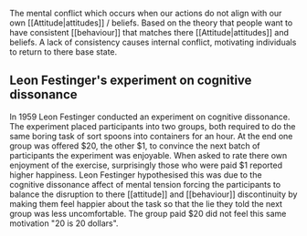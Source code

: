 The mental conflict which occurs when our actions do not align with our own [[Attitude|attitudes]] / beliefs. Based on the theory that people want to have consistent [[behaviour]] that matches there [[Attitude|attitudes]] and beliefs. A lack of consistency causes internal conflict, motivating individuals to return to there base state.

## Leon Festinger's experiment on cognitive dissonance
In 1959 Leon Festinger conducted an experiment on cognitive dissonance. The experiment placed participants into two groups, both required to do the same boring task of sort spoons into containers for an hour. At the end one group was offered $20, the other $1, to convince the next batch of participants the experiment was enjoyable. When asked to rate there own enjoyment of the exercise, surprisingly those who were paid $1 reported higher happiness. Leon Festinger hypothesised this was due to the cognitive dissonance affect of mental tension forcing the participants to balance the disruption to there [[attitude]] and [[behaviour]] discontinuity by making them feel happier about the task so that the lie they told the next group was less uncomfortable. The group paid $20 did not feel this same motivation "20 is 20 dollars".